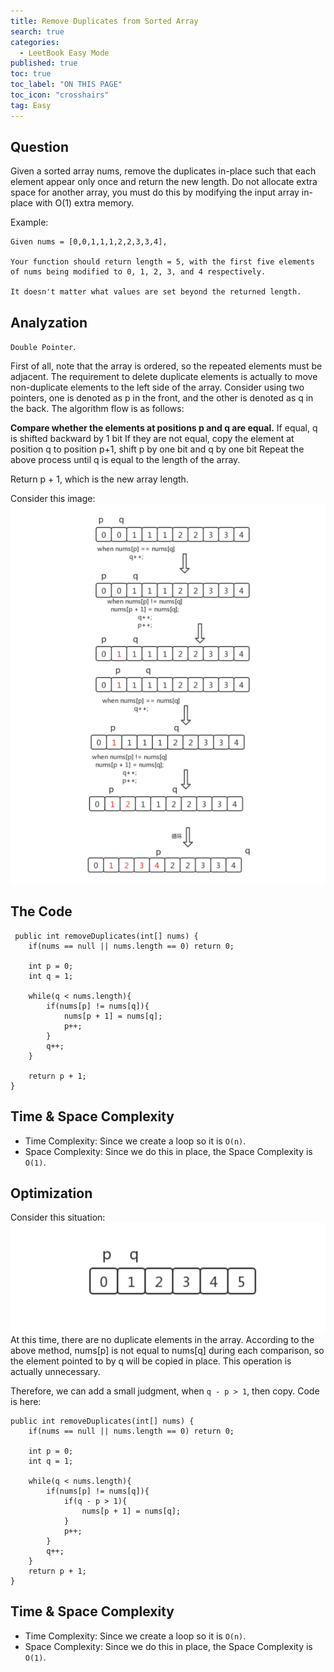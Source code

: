 ```yaml
---
title: Remove Duplicates from Sorted Array
search: true
categories:
  - LeetBook Easy Mode
published: true
toc: true
toc_label: "ON THIS PAGE"
toc_icon: "crosshairs"
tag: Easy
---
```

## Question

Given a sorted array nums, remove the duplicates in-place such that each element appear only once and return the new length.
Do not allocate extra space for another array, you must do this by modifying the input array in-place with O(1) extra memory.

Example:
```
Given nums = [0,0,1,1,1,2,2,3,3,4],

Your function should return length = 5, with the first five elements of nums being modified to 0, 1, 2, 3, and 4 respectively.

It doesn't matter what values are set beyond the returned length.
```

## Analyzation
`Double Pointer`.

First of all, note that the array is ordered, so the repeated elements must be adjacent.
The requirement to delete duplicate elements is actually to move non-duplicate elements to the left side of the array.
Consider using two pointers, one is denoted as p in the front, and the other is denoted as q in the back. The algorithm flow is as follows:

**Compare whether the elements at positions p and q are equal.**
If equal, q is shifted backward by 1 bit
If they are not equal, copy the element at position q to position p+1, shift p by one bit and q by one bit
Repeat the above process until q is equal to the length of the array.

Return p + 1, which is the new array length.

Consider this image:
![image](/assets/images/26.png)

## The Code
```
 public int removeDuplicates(int[] nums) {
    if(nums == null || nums.length == 0) return 0;
    
    int p = 0;
    int q = 1;
    
    while(q < nums.length){
        if(nums[p] != nums[q]){
            nums[p + 1] = nums[q];
            p++;
        }
        q++;
    }
    
    return p + 1;
}
```

## Time & Space Complexity
- Time Complexity: Since we create a loop so it is `O(n)`.
- Space Complexity: Since we do this in place, the Space Complexity is `O(1)`.

## Optimization
Consider this situation:
![image](/assets/images/26-1.png)
At this time, there are no duplicate elements in the array. According to the above method, nums[p] is not equal to nums[q] during each comparison, so the element pointed to by q will be copied in place. This operation is actually unnecessary.

Therefore, we can add a small judgment, when `q - p > 1`, then copy. Code is here:

```
public int removeDuplicates(int[] nums) {
    if(nums == null || nums.length == 0) return 0;
    
    int p = 0;
    int q = 1;
    
    while(q < nums.length){
        if(nums[p] != nums[q]){
            if(q - p > 1){
                nums[p + 1] = nums[q];
            }
            p++;
        }
        q++;
    }
    return p + 1;
}
```

## Time & Space Complexity
- Time Complexity: Since we create a loop so it is `O(n)`.
- Space Complexity: Since we do this in place, the Space Complexity is `O(1)`.
